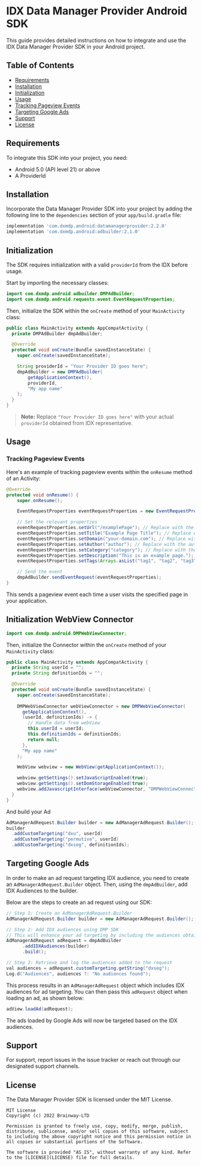 # IDX Data Manager Provider Android SDK

This guide provides detailed instructions on how to integrate and use the IDX Data Manager Provider SDK in your Android project.

## Table of Contents

- [Requirements](#requirements)
- [Installation](#installation)
- [Initialization](#initialization)
- [Usage](#usage)
- [Tracking Pageview Events](#tracking-pageview-events)
- [Targeting Google Ads](#targeting-google-ads)
- [Support](#support)
- [License](#license)

## Requirements

To integrate this SDK into your project, you need:

- Android 5.0 (API level 21) or above
- A ProviderId

## Installation

Incorporate the Data Manager Provider SDK into your project by adding the following line to the `dependencies` section of your `app/build.gradle` file:

```gradle
implementation 'com.dxmdp.android:datamanagerprovider:2.2.0'
implementation 'com.dxmdp.android:adbuilder:2.1.0'
```

## Initialization

The SDK requires initialization with a valid `providerId` from the IDX before usage.

Start by importing the necessary classes:

```java
import com.dxmdp.android.adbuilder.DMPAdBuilder;
import com.dxmdp.android.requests.event.EventRequestProperties;
```

Then, initialize the SDK within the `onCreate` method of your `MainActivity` class:

```java
public class MainActivity extends AppCompatActivity {
  private DMPAdBuilder dmpAdBuilder;

  @Override
  protected void onCreate(Bundle savedInstanceState) {
    super.onCreate(savedInstanceState);

    String providerId = "Your Provider ID goes here";
    dmpAdBuilder = new DMPAdBuilder(
        getApplicationContext(),
        providerId,
        "My app name"
    );
  }
}
```

> **Note:** Replace `"Your Provider ID goes here"` with your actual `providerId` obtained from IDX representative.

## Usage

### Tracking Pageview Events

Here's an example of tracking pageview events within the `onResume` method of an Activity:

```java
@Override
protected void onResume() {
    super.onResume();

    EventRequestProperties eventRequestProperties = new EventRequestProperties();

    // Set the relevant properties
    eventRequestProperties.setUrl("/examplePage"); // Replace with the specific page URL or identifier
    eventRequestProperties.setTitle("Example Page Title"); // Replace with the specific page title
    eventRequestProperties.setDomain("your-domain.com"); // Replace with your domain
    eventRequestProperties.setAuthor("author"); // Replace with the author of the page
    eventRequestProperties.setCategory("category"); // Replace with the category of the page
    eventRequestProperties.setDescription("This is an example page."); // Replace with the description of the page
    eventRequestProperties.setTags(Arrays.asList("tag1", "tag2", "tag3")); // Replace with the tags related to the page

    // Send the event
    dmpAdBuilder.sendEventRequest(eventRequestProperties);
}
```

This sends a pageview event each time a user visits the specified page in your application.

## Initialization WebView Connector

```java
import com.dxmdp.android.DMPWebViewConnector;
```

Then, initialize the Connector within the `onCreate` method of your `MainActivity` class:

```java
public class MainActivity extends AppCompatActivity {
  private String userId = "";
  private String definitionIds = "";

  @Override
  protected void onCreate(Bundle savedInstanceState) {
    super.onCreate(savedInstanceState);
    
    DMPWebViewConnector webViewConnector = new DMPWebViewConnector(
      getApplicationContext(),
      (userId, definitionIds) -> {
        // Handle data from webView
        this.userId = userId;
        this.definitionIds = definitionIds;
        return null;
      },
      "My app name"
    );

    WebView webview = new WebView(getApplicationContext());

    webview.getSettings().setJavaScriptEnabled(true);
    webview.getSettings().setDomStorageEnabled(true);
    webview.addJavascriptInterface(webViewConnector, "DMPWebViewConnector");
  }
}
```

And build your Ad

```java
AdManagerAdRequest.Builder builder = new AdManagerAdRequest.Builder();
builder
  .addCustomTargeting("dxu", userId)
  .addCustomTargeting("permutive", userId)
  .addCustomTargeting("dxseg", definitionIds);
```

## Targeting Google Ads

In order to make an ad request targeting IDX audience, you need to create an `AdManagerAdRequest.Builder` object. Then, using the `dmpAdBuilder`, add IDX Audiences to the builder.

Below are the steps to create an ad request using our SDK:

```java
// Step 1: Create an AdManagerAdRequest.Builder
AdManagerAdRequest.Builder builder = new AdManagerAdRequest.Builder();

// Step 2: Add IDX audiences using DMP SDK
// This will enhance your ad targeting by including the audiences obtained from the IDX.
AdManagerAdRequest adRequest = dmpAdBuilder
      .addIDXAudiences(builder)
      .build();

// Step 3: Retrieve and log the audiences added to the request
val audiences = adRequest.customTargeting.getString("dxseg");
Log.d("Audiences", audiences ?: "No audiences found");
```

This process results in an `AdManagerAdRequest` object which includes IDX audiences for ad targeting. You can then pass this `adRequest` object when loading an ad, as shown below:

```java
adView.loadAd(adRequest);
```

The ads loaded by Google Ads will now be targeted based on the IDX audiences.

## Support

For support, report issues in the issue tracker or reach out through our designated support channels.

## License

The Data Manager Provider SDK is licensed under the MIT License.

```
MIT License
Copyright (c) 2022 Brainway-LTD

Permission is granted to freely use, copy, modify, merge, publish, distribute, sublicense, and/or sell copies of this software, subject to including the above copyright notice and this permission notice in all copies or substantial portions of the Software.

The software is provided "AS IS", without warranty of any kind. Refer to the [LICENSE](LICENSE) file for full details.